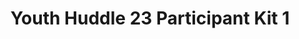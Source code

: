 ---
title: Youth Huddle 23 Participant Kit 1
redirect_to: https://drive.google.com/drive/folders/11pPFMun_VsX19pWvkBH4q7Xex221pOLZ?usp=share_link
redirect_from: 
  - /YH23Kit-AlyAlcantara
  - /yh23kit-alyalcantara
---